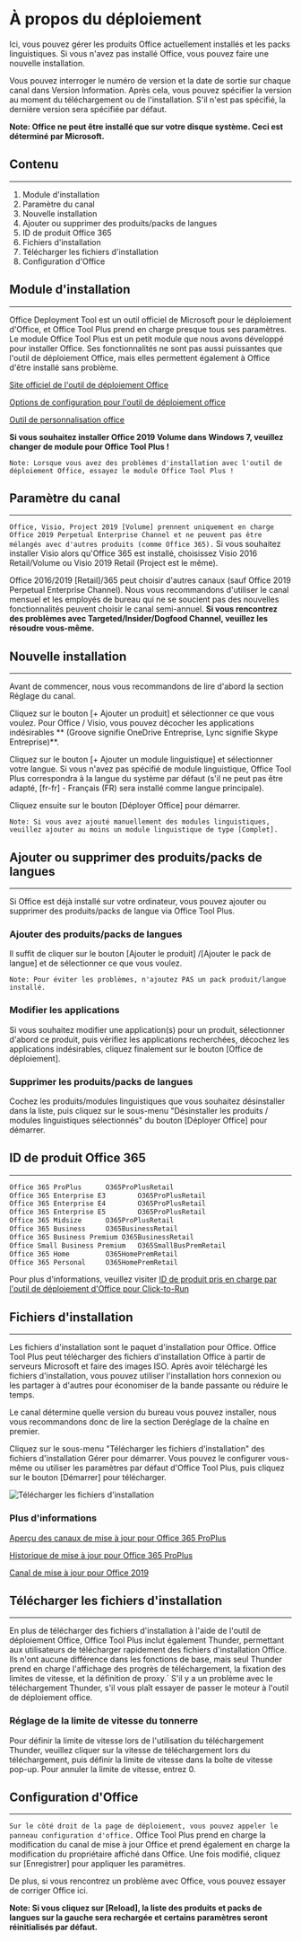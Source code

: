 # À propos du déploiement

Ici, vous pouvez gérer les produits Office actuellement installés et les packs linguistiques. Si vous n'avez pas installé Office, vous pouvez faire une nouvelle installation.

Vous pouvez interroger le numéro de version et la date de sortie sur chaque canal dans Version Information. Après cela, vous pouvez spécifier la version au moment du téléchargement ou de l'installation. S'il n'est pas spécifié, la dernière version sera spécifiée par défaut.

**Note: Office ne peut être installé que sur votre disque système. Ceci est déterminé par Microsoft.**

## Contenu

---

1. Module d'installation
2. Paramètre du canal
3. Nouvelle installation
4. Ajouter ou supprimer des produits/packs de langues
5. ID de produit Office 365
6. Fichiers d'installation
7. Télécharger les fichiers d'installation
8. Configuration d'Office

## Module d'installation

---

Office Deployment Tool est un outil officiel de Microsoft pour le déploiement d'Office, et Office Tool Plus prend en charge presque tous ses paramètres.
Le module Office Tool Plus est un petit module que nous avons développé pour installer Office. Ses fonctionnalités ne sont pas aussi puissantes que l'outil de déploiement Office, mais elles permettent également à Office d'être installé sans problème.

[Site officiel de l'outil de déploiement Office](https://aka.ms/ODT)

[Options de configuration pour l'outil de déploiement office](https://docs.microsoft.com/fr-fr/DeployOffice/configuration-options-for-the-office-2016-deployment-tool)

[Outil de personnalisation office](https://config.office.com/deploymentsettings)

**Si vous souhaitez installer Office 2019 Volume dans Windows 7, veuillez changer de module pour Office Tool Plus !**

`Note: Lorsque vous avez des problèmes d'installation avec l'outil de déploiement Office, essayez le module Office Tool Plus !`

## Paramètre du canal

---

`Office, Visio, Project 2019 [Volume] prennent uniquement en charge Office 2019 Perpetual Enterprise Channel et ne peuvent pas être mélangés avec d'autres produits (comme Office 365).`
Si vous souhaitez installer Visio alors qu'Office 365 est installé, choisissez Visio 2016 Retail/Volume ou Visio 2019 Retail (Project est le même).

Office 2016/2019 [Retail]/365 peut choisir d'autres canaux (sauf Office 2019 Perpetual Enterprise Channel). Nous vous recommandons d'utiliser le canal mensuel et les employés de bureau qui ne se soucient pas des nouvelles fonctionnalités peuvent choisir le canal semi-annuel. **Si vous rencontrez des problèmes avec Targeted/Insider/Dogfood Channel, veuillez les résoudre vous-même.**

## Nouvelle installation

---

Avant de commencer, nous vous recommandons de lire d'abord la section Réglage du canal.

Cliquez sur le bouton [+ Ajouter un produit] et sélectionner ce que vous voulez. Pour Office / Visio, vous pouvez décocher les applications indésirables ** (Groove signifie OneDrive Entreprise, Lync signifie Skype Entreprise)**.

Cliquez sur le bouton [+ Ajouter un module linguistique] et sélectionner votre langue. Si vous n'avez pas spécifié de module linguistique, Office Tool Plus correspondra à la langue du système par défaut (s'il ne peut pas être adapté, [fr-fr] - Français (FR) sera installé comme langue principale).

Cliquez ensuite sur le bouton [Déployer Office] pour démarrer.

`Note: Si vous avez ajouté manuellement des modules linguistiques, veuillez ajouter au moins un module linguistique de type [Complet].`

## Ajouter ou supprimer des produits/packs de langues

---

Si Office est déjà installé sur votre ordinateur, vous pouvez ajouter ou supprimer des produits/packs de langue via Office Tool Plus.

### Ajouter des produits/packs de langues

Il suffit de cliquer sur le bouton [Ajouter le produit] /[Ajouter le pack de langue] et de sélectionner ce que vous voulez.

`Note: Pour éviter les problèmes, n'ajoutez PAS un pack produit/langue installé.`

### Modifier les applications

Si vous souhaitez modifier une application(s) pour un produit, sélectionner d'abord ce produit, puis vérifiez les applications recherchées, décochez les applications indésirables, cliquez finalement sur le bouton [Office de déploiement].

### Supprimer les produits/packs de langues

Cochez les produits/modules linguistiques que vous souhaitez désinstaller dans la liste, puis cliquez sur le sous-menu "Désinstaller les produits / modules linguistiques sélectionnés" du bouton [Déployer Office] pour démarrer.

## ID de produit Office 365

---

```txt
Office 365 ProPlus		O365ProPlusRetail
Office 365 Enterprise E3		O365ProPlusRetail
Office 365 Enterprise E4		O365ProPlusRetail
Office 365 Enterprise E5		O365ProPlusRetail
Office 365 Midsize		O365ProPlusRetail
Office 365 Business		O365BusinessRetail
Office 365 Business Premium	O365BusinessRetail
Office Small Business Premium	O365SmallBusPremRetail
Office 365 Home			O365HomePremRetail
Office 365 Personal		O365HomePremRetail
```

Pour plus d'informations, veuillez visiter [ID de produit pris en charge par l'outil de déploiement d'Office pour Click-to-Run](https://docs.microsoft.com/fr-fr/office365/troubleshoot/installation/product-ids-supported-office-deployment-click-to-run)

## Fichiers d'installation

---

Les fichiers d'installation sont le paquet d'installation pour Office. Office Tool Plus peut télécharger des fichiers d'installation Office à partir de serveurs Microsoft et faire des images ISO. Après avoir téléchargé les fichiers d'installation, vous pouvez utiliser l'installation hors connexion ou les partager à d'autres pour économiser de la bande passante ou réduire le temps.

Le canal détermine quelle version du bureau vous pouvez installer, nous vous recommandons donc de lire la section Deréglage de la chaîne en premier.

Cliquez sur le sous-menu "Télécharger les fichiers d'installation" des fichiers d'installation Gérer pour démarrer. Vous pouvez le configurer vous-même ou utiliser les paramètres par défaut d'Office Tool Plus, puis cliquez sur le bouton [Démarrer] pour télécharger.

![Télécharger les fichiers d'installation](https://server.coolhub.top/OfficeTool/images/en-us/DownloadPanel.png)

### Plus d'informations

[Aperçu des canaux de mise à jour pour Office 365 ProPlus](https://docs.microsoft.com/fr-fr/DeployOffice/overview-of-update-channels-for-office-365-proplus)

[Historique de mise à jour pour Office 365 ProPlus](https://docs.microsoft.com/fr-fr/officeupdates/update-history-office365-proplus-by-date)

[Canal de mise à jour pour Office 2019](https://docs.microsoft.com/fr-fr/DeployOffice/office2019/update#update-channel-for-office-2019)

## Télécharger les fichiers d'installation

---

En plus de télécharger des fichiers d'installation à l'aide de l'outil de déploiement Office, Office Tool Plus inclut également Thunder, permettant aux utilisateurs de télécharger rapidement des fichiers d'installation Office. Ils n'ont aucune différence dans les fonctions de base, mais seul Thunder prend en charge l'affichage des progrès de téléchargement, la fixation des limites de vitesse, et la définition de proxy.` S'il y a un problème avec le téléchargement Thunder, s'il vous plaît essayer de passer le moteur à l'outil de déploiement office.

### Réglage de la limite de vitesse du tonnerre

Pour définir la limite de vitesse lors de l'utilisation du téléchargement Thunder, veuillez cliquer sur la vitesse de téléchargement lors du téléchargement, puis définir la limite de vitesse dans la boîte de vitesse pop-up. Pour annuler la limite de vitesse, entrez 0.

## Configuration d'Office

---

`Sur le côté droit de la page de déploiement, vous pouvez appeler le panneau configuration d'office.`
Office Tool Plus prend en charge la modification du canal de mise à jour Office et prend également en charge la modification du propriétaire affiché dans Office. Une fois modifié, cliquez sur [Enregistrer] pour appliquer les paramètres.

De plus, si vous rencontrez un problème avec Office, vous pouvez essayer de corriger Office ici.

**Note: Si vous cliquez sur [Reload], la liste des produits et packs de langues sur la gauche sera rechargée et certains paramètres seront réinitialisés par défaut.**
